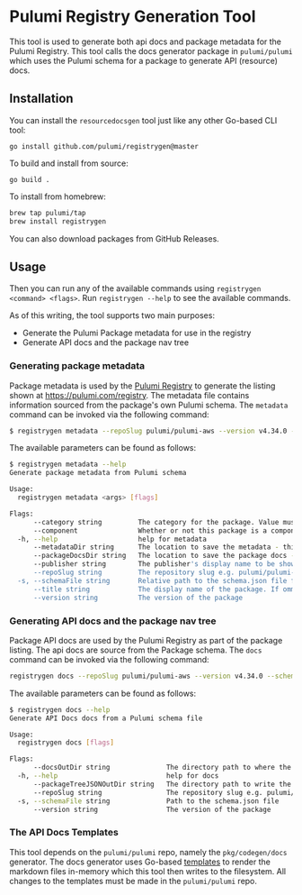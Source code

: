 # Pulumi Registry Generation Tool

This tool is used to generate both api docs and package metadata for the Pulumi Registry. This tool calls the docs 
generator package in `pulumi/pulumi` which uses the Pulumi schema for a package to generate API (resource) docs.

## Installation

You can install the `resourcedocsgen` tool just like any other Go-based CLI tool:

```
go install github.com/pulumi/registrygen@master
```

To build and install from source:

```
go build .
```

To install from homebrew:

```bash
brew tap pulumi/tap
brew install registrygen
```

You can also download packages from GitHub Releases.

## Usage

Then you can run any of the available commands using `registrygen <command> <flags>`. Run `registrygen --help` to see the available commands.

As of this writing, the tool supports two main purposes:

* Generate the Pulumi Package metadata for use in the registry
* Generate API docs and the package nav tree

### Generating package metadata

Package metadata is used by the [Pulumi Registry](https://github.com/pulumi/registry) to generate the listing shown at https://pulumi.com/registry.
The metadata file contains information sourced from the package's own Pulumi schema. The `metadata` command can be invoked via the
following command:

```bash
$ registrygen metadata --repoSlug pulumi/pulumi-aws --version v4.34.0 --schemaFile=provider/cmd/pulumi-resource-aws/schema.json
```

The available parameters can be found as follows:

```bash
$ registrygen metadata --help
Generate package metadata from Pulumi schema

Usage:
  registrygen metadata <args> [flags]

Flags:
      --category string         The category for the package. Value must match one of the keys in the map: map[cloud:Cloud database:Database infrastructure:Infrastructure monitoring:Monitoring network:Network utility:Utility vcs:Version Control System]
      --component               Whether or not this package is a component and not a provider
  -h, --help                    help for metadata
      --metadataDir string      The location to save the metadata - this will default to the folder structure that the registry expects (themes/default/data/registry/packages)
      --packageDocsDir string   The location to save the package docs - this will default to the folder structure that the registry expects (themes/default/data/registry/packages)
      --publisher string        The publisher's display name to be shown in the package. This will default to Pulumi
      --repoSlug string         The repository slug e.g. pulumi/pulumi-provider
  -s, --schemaFile string       Relative path to the schema.json file from the root of the repository
      --title string            The display name of the package. If ommitted, the name of the package will be used
      --version string          The version of the package
```

### Generating API docs and the package nav tree

Package API docs are used by the Pulumi Registry as part of the package listing. The api docs are source from the Package schema.
The `docs` command can be invoked via the following command:

```bash
registrygen docs --repoSlug pulumi/pulumi-aws --version v4.34.0 --schemaFile=provider/cmd/pulumi-resource-aws/schema.json --docsOutDir output/api-docs --packageTreeJSONOutDir output/navs
```

The available parameters can be found as follows:

```bash
$ registrygen docs --help
Generate API Docs docs from a Pulumi schema file

Usage:
  registrygen docs [flags]

Flags:
      --docsOutDir string              The directory path to where the docs will be written to
  -h, --help                           help for docs
      --packageTreeJSONOutDir string   The directory path to write the package tree JSON file to
      --repoSlug string                The repository slug e.g. pulumi/pulumi-provider
  -s, --schemaFile string              Path to the schema.json file
      --version string                 The version of the package
```

### The API Docs Templates

This tool depends on the `pulumi/pulumi` repo, namely the `pkg/codegen/docs` generator.
The docs generator uses Go-based [templates](https://github.com/pulumi/pulumi/tree/master/pkg/codegen/docs/templates) to 
render the markdown files in-memory which this tool then writes to the filesystem. All changes to the templates must be
made in the `pulumi/pulumi` repo.
